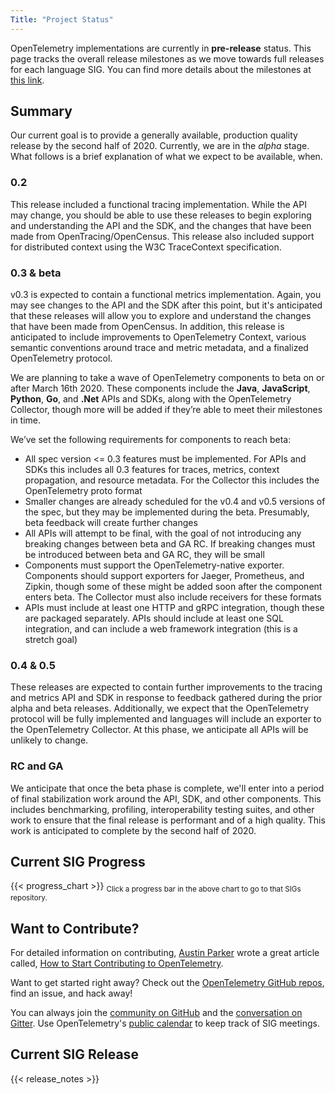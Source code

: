 ```yaml
---
Title: "Project Status"
---
```


OpenTelemetry implementations are currently in **pre-release** status. This page tracks the overall release milestones as we move towards full releases for each language SIG. You can find more details about the milestones at [this link](https://github.com/open-telemetry/opentelemetry-specification/blob/master/milestones.md).

## Summary
Our current goal is to provide a generally available, production quality release by the second half of 2020. Currently, we are in the _alpha_ stage. What follows is a brief explanation of what we expect to be available, when.

### 0.2
This release included a functional tracing implementation. While the API may change, you should be able to use these releases to begin exploring and understanding the API and the SDK, and the changes that have been made from OpenTracing/OpenCensus. This release also included support for distributed context using the W3C TraceContext specification.

### 0.3 & beta
v0.3 is expected to contain a functional metrics implementation. Again, you may see changes to the API and the SDK after this point, but it's anticipated that these releases will allow you to explore and understand the changes that have been made from OpenCensus. In addition, this release is anticipated to include improvements to OpenTelemetry Context, various semantic conventions around trace and metric metadata, and a finalized OpenTelemetry protocol.

We are planning to take a wave of OpenTelemetry components to beta on or after March 16th 2020. These components include the **Java**, **JavaScript**, **Python**, **Go**, and **.Net** APIs and SDKs, along with the OpenTelemetry Collector, though more will be added if they’re able to meet their milestones in time.

We’ve set the following requirements for components to reach beta:

* All spec version <= 0.3 features must be implemented. For APIs and SDKs this includes all 0.3 features for traces, metrics, context propagation, and resource metadata. For the Collector this includes the OpenTelemetry proto format
* Smaller changes are already scheduled for the v0.4 and v0.5 versions of the spec, but they may be implemented during the beta. Presumably, beta feedback will create further changes
* All APIs will attempt to be final, with the goal of not introducing any breaking changes between beta and GA RC. If breaking changes must be introduced between beta and GA RC, they will be small
* Components must support the OpenTelemetry-native exporter. Components should support exporters for Jaeger, Prometheus, and Zipkin, though some of these might be added soon after the component enters beta. The Collector must also include receivers for these formats
* APIs must include at least one HTTP and gRPC integration, though these are packaged separately. APIs should include at least one SQL integration, and can include a web framework integration (this is a stretch goal)


### 0.4 & 0.5
These releases are expected to contain further improvements to the tracing and metrics API and SDK in response to feedback gathered during the prior alpha and beta releases. Additionally, we expect that the OpenTelemetry protocol will be fully implemented and languages will include an exporter to the OpenTelemetry Collector. At this phase, we anticipate all APIs will be unlikely to change.

### RC and GA
We anticipate that once the beta phase is complete, we'll enter into a period of final stabilization work around the API, SDK, and other components. This includes benchmarking, profiling, interoperability testing suites, and other work to ensure that the final release is performant and of a high quality. This work is anticipated to complete by the second half of 2020.

## Current SIG Progress
{{< progress_chart >}}
<sub>Click a progress bar in the above chart to go to that SIGs repository.</sub>

## Want to Contribute?
For detailed information on contributing, [Austin Parker](https://twitter.com/austinlparker) wrote a great article called, [How to Start Contributing to OpenTelemetry](https://medium.com/opentelemetry/how-to-start-contributing-to-opentelemetry-b23991ad91f4).

Want to get started right away? Check out the [OpenTelemetry GitHub repos](https://github.com/open-telemetry), find an issue, and hack away!

You can always join the [community on GitHub](https://github.com/open-telemetry/community) and the [conversation on Gitter](https://gitter.im/open-telemetry/community). Use OpenTelemetry's [public calendar](https://calendar.google.com/calendar?cid=Z29vZ2xlLmNvbV9iNzllM2U5MGo3YmJzYTJuMnA1YW41bGY2MEBncm91cC5jYWxlbmRhci5nb29nbGUuY29t
) to keep track of SIG meetings.

## Current SIG Release
{{< release_notes >}}

